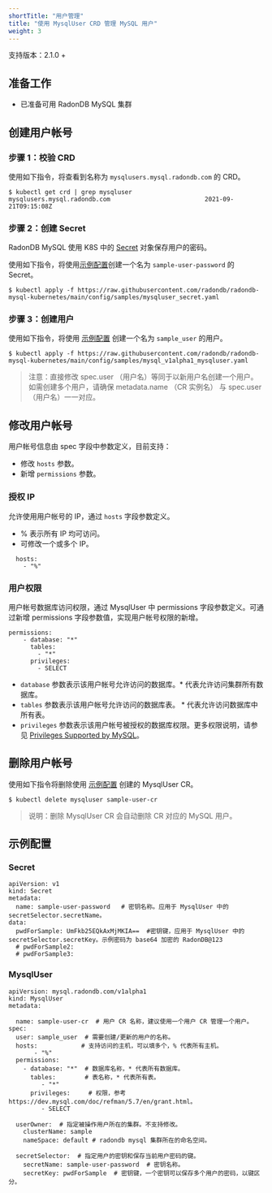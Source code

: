 ```yaml
---
shortTitle: "用户管理"
title: "使用 MysqlUser CRD 管理 MySQL 用户"
weight: 3
---
```


支持版本：2.1.0 +

## 准备工作

- 已准备可用 RadonDB MySQL 集群

## 创建用户帐号

### 步骤 1：校验 CRD

使用如下指令，将查看到名称为 `mysqlusers.mysql.radondb.com` 的 CRD。

```shell
$ kubectl get crd | grep mysqluser
mysqlusers.mysql.radondb.com                          2021-09-21T09:15:08Z
```

### 步骤 2：创建 Secret

RadonDB MySQL 使用 K8S 中的 [Secret](https://kubernetes.io/docs/concepts/configuration/secret/) 对象保存用户的密码。

使用如下指令，将使用[示例配置](#示例配置)创建一个名为 `sample-user-password` 的 Secret。

```shell
$ kubectl apply -f https://raw.githubusercontent.com/radondb/radondb-mysql-kubernetes/main/config/samples/mysqluser_secret.yaml
```

### 步骤 3：创建用户

使用如下指令，将使用 [示例配置](#示例配置) 创建一个名为 `sample_user` 的用户。

```shell
$ kubectl apply -f https://raw.githubusercontent.com/radondb/radondb-mysql-kubernetes/main/config/samples/mysql_v1alpha1_mysqluser.yaml 
```

> 注意：直接修改 spec.user （用户名）等同于以新用户名创建一个用户。如需创建多个用户，请确保 metadata.name （CR 实例名） 与 spec.user（用户名）一一对应。

## 修改用户帐号

用户帐号信息由 spec 字段中参数定义，目前支持：

* 修改 `hosts` 参数。
* 新增 `permissions` 参数。

### 授权 IP

允许使用用户帐号的 IP，通过 `hosts` 字段参数定义。

* % 表示所有 IP 均可访问。
* 可修改一个或多个 IP。

```shell
  hosts: 
    - "%"
```

### 用户权限

用户帐号数据库访问权限，通过 MysqlUser 中 permissions 字段参数定义。可通过新增 permissions 字段参数值，实现用户帐号权限的新增。

```plain
permissions:
    - database: "*"
      tables:
        - "*"
      privileges:
        - SELECT
```

* `database`  参数表示该用户帐号允许访问的数据库。* 代表允许访问集群所有数据库。
* `tables`  参数表示该用户帐号允许访问的数据库表。 * 代表允许访问数据库中所有表。
* `privileges`  参数表示该用户帐号被授权的数据库权限。更多权限说明，请参见 [Privileges Supported by MySQL](https://dev.mysql.com/doc/refman/5.7/en/grant.html)。

## 删除用户帐号

使用如下指令将删除使用 [示例配置](#示例配置) 创建的 MysqlUser CR。

```shell
$ kubectl delete mysqluser sample-user-cr
```

>说明：删除 MysqlUser CR 会自动删除 CR 对应的 MySQL 用户。

## 示例配置

### Secret

```shell
apiVersion: v1
kind: Secret
metadata:
  name: sample-user-password   # 密钥名称。应用于 MysqlUser 中的 secretSelector.secretName。  
data:
  pwdForSample: UmFkb25EQkAxMjMKIA==  #密钥键，应用于 MysqlUser 中的 secretSelector.secretKey。示例密码为 base64 加密的 RadonDB@123
  # pwdForSample2:
  # pwdForSample3:
```

### MysqlUser

```plain
apiVersion: mysql.radondb.com/v1alpha1
kind: MysqlUser
metadata:
 
  name: sample-user-cr  # 用户 CR 名称，建议使用一个用户 CR 管理一个用户。
spec:
  user: sample_user  # 需要创建/更新的用户的名称。
  hosts:            # 支持访问的主机，可以填多个，% 代表所有主机。 
       - "%"
  permissions:
    - database: "*"  # 数据库名称，* 代表所有数据库。 
      tables:        # 表名称，* 代表所有表。
         - "*"
      privileges:     # 权限，参考 https://dev.mysql.com/doc/refman/5.7/en/grant.html。
         - SELECT
  
  userOwner:  # 指定被操作用户所在的集群。不支持修改。  
    clusterName: sample
    nameSpace: default # radondb mysql 集群所在的命名空间。
  
  secretSelector:  # 指定用户的密钥和保存当前用户密码的键。
    secretName: sample-user-password  # 密钥名称。   
    secretKey: pwdForSample  # 密钥键，一个密钥可以保存多个用户的密码，以键区分。
```